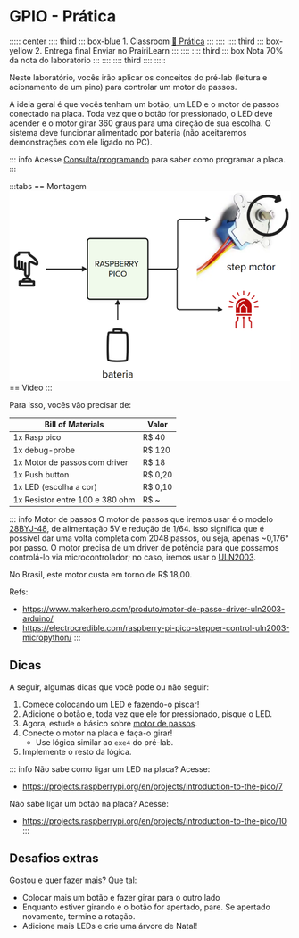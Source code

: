 # GPIO - Prática

::::: center
:::: third 
::: box-blue 1. Classroom
[:memo: Prática](https://classroom.github.com/a/h7l_xyIZ)
:::
::::
:::: third
::: box-yellow 2. Entrega final
Enviar no PrairiLearn
:::
::::
:::: third
::: box Nota
70% da nota do laboratório
:::
::::
:::: third
::::
:::::

Neste laboratório, vocês irão aplicar os conceitos do pré-lab (leitura e acionamento de um pino) para controlar um motor de passos.

A ideia geral é que vocês tenham um botão, um LED e o motor de passos conectado na placa. Toda vez que o botão for pressionado, o LED deve acender e o motor girar 360 graus para uma direção de sua escolha. O sistema deve funcionar alimentado por bateria (não aceitaremos demonstrações com ele ligado no PC).

::: info
Acesse [Consulta/programando](/guides/pico-debugging) para saber como programar a placa.
:::

:::tabs
== Montagem
![](imgs/lab-gpio-diagrama.png)
== Vídeo
<YouTube id="xx529vCDUPM"/>
:::

Para isso, vocês vão precisar de:

| Bill of Materials               | Valor   |
|---------------------------------|---------|
| 1x Rasp pico                    | R$ 40   |
| 1x debug-probe                  | R$ 120  |
| 1x Motor de passos com driver   | R$ 18   |
| 1x Push button                  | R$ 0,20 |
| 1x LED (escolha a cor)          | R$ 0,10 |
| 1x Resistor entre 100 e 380 ohm | R$ ~    |

::: info Motor de passos
O motor de passos que iremos usar é o modelo [28BYJ-48](https://www.makerhero.com/img/files/download/Datasheet_28BYJ-48.pdf), de alimentação 5V e redução de 1/64. Isso significa que é possível dar uma volta completa com 2048 passos, ou seja, apenas ~0,176° por passo. O motor precisa de um driver de potência para que possamos controlá-lo via microcontrolador; no caso, iremos usar o [ULN2003](https://www.makerhero.com/img/files/download/ULN2003A-Datasheet.pdf).

No Brasil, este motor custa em torno de R$ 18,00.

Refs:

- https://www.makerhero.com/produto/motor-de-passo-driver-uln2003-arduino/
- https://electrocredible.com/raspberry-pi-pico-stepper-control-uln2003-micropython/
:::

## Dicas

A seguir, algumas dicas que você pode ou não seguir:

1. Comece colocando um LED e fazendo-o piscar!
1. Adicione o botão e, toda vez que ele for pressionado, pisque o LED.
1. Agora, estude o básico sobre [motor de passos](https://howtomechatronics.com/tutorials/arduino/stepper-motors-and-arduino-the-ultimate-guide/).
1. Conecte o motor na placa e faça-o girar!
    - Use lógica similar ao `exe4` do pré-lab.
1. Implemente o resto da lógica.

::: info
Não sabe como ligar um LED na placa? Acesse:

- https://projects.raspberrypi.org/en/projects/introduction-to-the-pico/7

Não sabe ligar um botão na placa? Acesse:

- https://projects.raspberrypi.org/en/projects/introduction-to-the-pico/10
:::

## Desafios extras

Gostou e quer fazer mais? Que tal:

- Colocar mais um botão e fazer girar para o outro lado
- Enquanto estiver girando e o botão for apertado, pare. Se apertado novamente, termine a rotação.
- Adicione mais LEDs e crie uma árvore de Natal!
